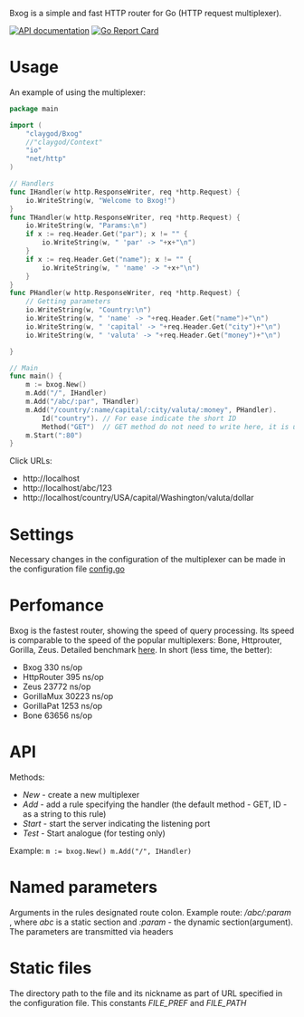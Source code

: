 Bxog is a simple and fast HTTP router for Go (HTTP request multiplexer).

[![API documentation](https://godoc.org/github.com/claygod/Bxog?status.svg)](https://godoc.org/github.com/claygod/Bxog)
[![Go Report Card](https://goreportcard.com/badge/github.com/claygod/Bxog)](https://goreportcard.com/report/github.com/claygod/Bxog)

# Usage

An example of using the multiplexer:
```go
package main

import (
	"claygod/Bxog"
	//"claygod/Context"
	"io"
	"net/http"
)

// Handlers
func IHandler(w http.ResponseWriter, req *http.Request) {
	io.WriteString(w, "Welcome to Bxog!")
}
func THandler(w http.ResponseWriter, req *http.Request) {
	io.WriteString(w, "Params:\n")
	if x := req.Header.Get("par"); x != "" {
		io.WriteString(w, " 'par' -> "+x+"\n")
	}
	if x := req.Header.Get("name"); x != "" {
		io.WriteString(w, " 'name' -> "+x+"\n")
	}
}
func PHandler(w http.ResponseWriter, req *http.Request) {
	// Getting parameters
	io.WriteString(w, "Country:\n")
	io.WriteString(w, " 'name' -> "+req.Header.Get("name")+"\n")
	io.WriteString(w, " 'capital' -> "+req.Header.Get("city")+"\n")
	io.WriteString(w, " 'valuta' -> "+req.Header.Get("money")+"\n")

}

// Main
func main() {
	m := bxog.New()
	m.Add("/", IHandler)
	m.Add("/abc/:par", THandler)
	m.Add("/country/:name/capital/:city/valuta/:money", PHandler).
		Id("country"). // For ease indicate the short ID
		Method("GET")  // GET method do not need to write here, it is used by default (this is an example)
	m.Start(":80")
}
```

Click URLs:
- http://localhost
- http://localhost/abc/123
- http://localhost/country/USA/capital/Washington/valuta/dollar

# Settings

Necessary changes in the configuration of the multiplexer can be made in the configuration file [config.go](https://github.com/claygod/Bxog/blob/master/config.go)

# Perfomance

Bxog is the fastest router, showing the speed of query processing. Its speed is comparable to the speed of the popular multiplexers: Bone, Httprouter, Gorilla, Zeus.  Detailed benchmark [here](https://github.com/claygod/bxogtest). In short (less time, the better):

- Bxog         330 ns/op
- HttpRouter   395 ns/op
- Zeus       23772 ns/op
- GorillaMux 30223 ns/op
- GorillaPat  1253 ns/op
- Bone       63656 ns/op

# API

Methods:
-  *New* - create a new multiplexer
-  *Add* - add a rule specifying the handler (the default method - GET, ID - as a string to this rule)
-  *Start* - start the server indicating the listening port
-  *Test* - Start analogue (for testing only)

Example:
`
	m := bxog.New()
	m.Add("/", IHandler)
`

# Named parameters

Arguments in the rules designated route colon. Example route: */abc/:param* , where *abc* is a static section and *:param* - the dynamic section(argument).
The parameters are transmitted via headers

# Static files

The directory path to the file and its nickname as part of URL specified in the configuration file. This constants *FILE_PREF* and *FILE_PATH*
